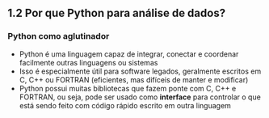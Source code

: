 ## 1.2 Por que Python para análise de dados?

### Python como aglutinador
- Python é uma linguagem capaz de integrar, conectar e coordenar facilmente outras linguagens ou sistemas
- Isso é especialmente útil para software legados, geralmente escritos em C, C++ ou FORTRAN (eficientes, mas difíceis de manter e modificar)
- Python possui muitas bibliotecas que fazem ponte com C, C++ e FORTRAN, ou seja, pode ser usado como **interface** para controlar o que está sendo feito com código rápido escrito em outra linguagem
